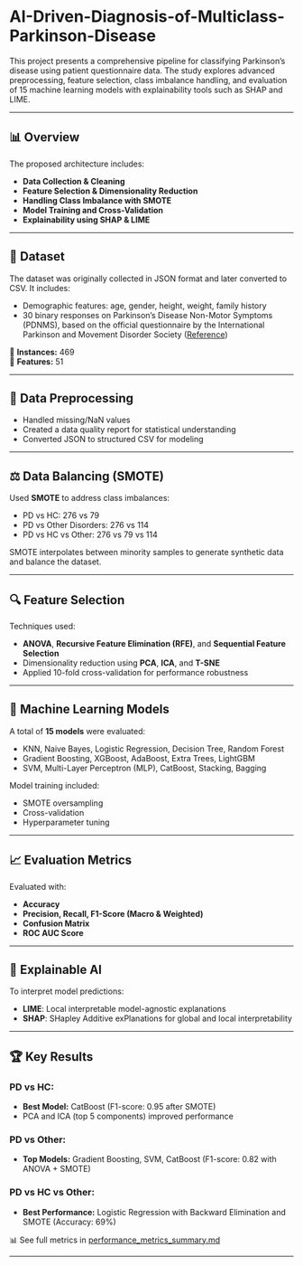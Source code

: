 # AI-Driven-Diagnosis-of-Multiclass-Parkinson-Disease


This project presents a comprehensive pipeline for classifying Parkinson’s disease using patient questionnaire data. The study explores advanced preprocessing, feature selection, class imbalance handling, and evaluation of 15 machine learning models with explainability tools such as SHAP and LIME.

---

## 📊 Overview

The proposed architecture includes:
- **Data Collection & Cleaning**
- **Feature Selection & Dimensionality Reduction**
- **Handling Class Imbalance with SMOTE**
- **Model Training and Cross-Validation**
- **Explainability using SHAP & LIME**

---

## 🧾 Dataset

The dataset was originally collected in JSON format and later converted to CSV. It includes:
- Demographic features: age, gender, height, weight, family history
- 30 binary responses on Parkinson’s Disease Non-Motor Symptoms (PDNMS), based on the official questionnaire by the International Parkinson and Movement Disorder Society ([Reference](https://www.movementdisorders.org/))

🧮 **Instances:** 469  
📌 **Features:** 51

---

## 🧹 Data Preprocessing

- Handled missing/NaN values
- Created a data quality report for statistical understanding
- Converted JSON to structured CSV for modeling

---

## ⚖️ Data Balancing (SMOTE)

Used **SMOTE** to address class imbalances:
- PD vs HC: 276 vs 79  
- PD vs Other Disorders: 276 vs 114  
- PD vs HC vs Other: 276 vs 79 vs 114

SMOTE interpolates between minority samples to generate synthetic data and balance the dataset.

---

## 🔍 Feature Selection

Techniques used:
- **ANOVA**, **Recursive Feature Elimination (RFE)**, and **Sequential Feature Selection**
- Dimensionality reduction using **PCA**, **ICA**, and **T-SNE**
- Applied 10-fold cross-validation for performance robustness

---

## 🤖 Machine Learning Models

A total of **15 models** were evaluated:
- KNN, Naive Bayes, Logistic Regression, Decision Tree, Random Forest
- Gradient Boosting, XGBoost, AdaBoost, Extra Trees, LightGBM
- SVM, Multi-Layer Perceptron (MLP), CatBoost, Stacking, Bagging

Model training included:
- SMOTE oversampling
- Cross-validation
- Hyperparameter tuning

---

## 📈 Evaluation Metrics

Evaluated with:
- **Accuracy**
- **Precision, Recall, F1-Score (Macro & Weighted)**
- **Confusion Matrix**
- **ROC AUC Score**

---

## 🧠 Explainable AI

To interpret model predictions:
- **LIME**: Local interpretable model-agnostic explanations
- **SHAP**: SHapley Additive exPlanations for global and local interpretability

---

## 🏆 Key Results

### PD vs HC:
- **Best Model:** CatBoost (F1-score: 0.95 after SMOTE)
- PCA and ICA (top 5 components) improved performance

### PD vs Other:
- **Top Models:** Gradient Boosting, SVM, CatBoost (F1-score: 0.82 with ANOVA + SMOTE)

### PD vs HC vs Other:
- **Best Performance:** Logistic Regression with Backward Elimination and SMOTE (Accuracy: 69%)

📊  See full metrics in [performance_metrics_summary.md](./performance_metrics_summary.md)


---



